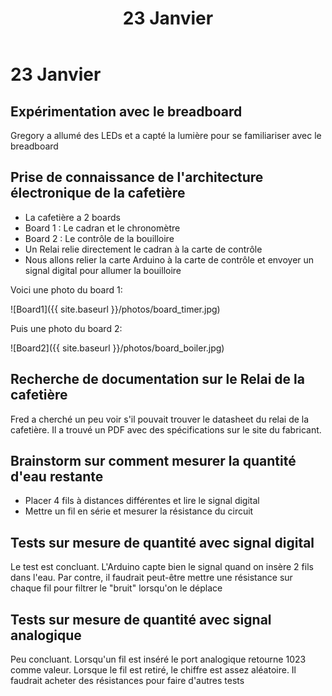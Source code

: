 ﻿---
title: 23 Janvier
layout: default
---

23 Janvier
==========

Expérimentation avec le breadboard
----------------------------------

Gregory a allumé des LEDs et a capté la lumière pour se familiariser
avec le breadboard

Prise de connaissance de l'architecture électronique de la cafetière
--------------------------------------------------------------------

 * La cafetière a 2 boards
 * Board 1 : Le cadran et le chronomètre
 * Board 2 : Le contrôle de la bouilloire
 * Un Relai relie directement le cadran à la carte de contrôle
 * Nous allons relier la carte Arduino à la carte de contrôle et envoyer 
   un signal digital pour allumer la bouilloire

Voici une photo du board 1:

![Board1]({{ site.baseurl }}/photos/board_timer.jpg)

Puis une photo du board 2:

![Board2]({{ site.baseurl }}/photos/board_boiler.jpg)

Recherche de documentation sur le Relai de la cafetière
-------------------------------------------------------

Fred a cherché un peu voir s'il pouvait trouver le datasheet
du relai de la cafetière. Il a trouvé un PDF avec des spécifications sur 
le site du fabricant.

Brainstorm sur comment mesurer la quantité d'eau restante
---------------------------------------------------------

 * Placer 4 fils à distances différentes et lire le signal digital
 * Mettre un fil en série et mesurer la résistance du circuit

Tests sur mesure de quantité avec signal digital
------------------------------------------------

Le test est concluant. L'Arduino capte bien le signal quand on insère 2
fils dans l'eau. Par contre, il faudrait peut-être mettre une résistance
sur chaque fil pour filtrer le "bruit" lorsqu'on le déplace

Tests sur mesure de quantité avec signal analogique
---------------------------------------------------

Peu concluant. Lorsqu'un fil est inséré le port analogique retourne 1023
comme valeur. Lorsque le fil est retiré, le chiffre est assez aléatoire.
Il faudrait acheter des résistances pour faire d'autres tests
